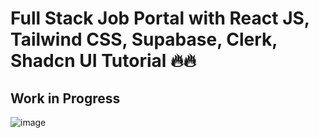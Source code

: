 # Full Stack Job Portal with React JS, Tailwind CSS, Supabase, Clerk, Shadcn UI Tutorial 🔥🔥
## Work in Progress
![image](https://github.com/user-attachments/assets/6ee89708-eae3-4781-b81e-bc7b9e2dc9c7)
